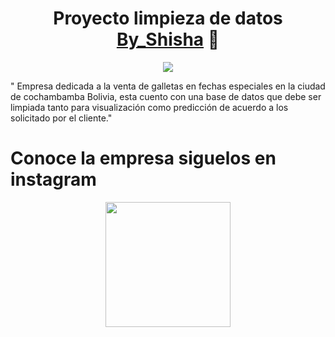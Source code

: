 
<div align="center">
<h1 align="center">Proyecto limpieza de datos<a href="https://aristi.dev](https://linktr.ee/Mauricio_Viamont)"> By_Shisha</a> 🍪 </h1>
</div>
<div align="center">
<img src= "https://imgur.com/DpFhMmk.png">
<p>
</a>
</p>
</div>
<p>" Empresa dedicada a la venta de galletas en fechas especiales en la ciudad de cochambamba Bolivia, esta cuento con una base de datos que debe ser limpiada tanto para visualización como predicción de acuerdo a los solicitado por el cliente." </p>

# Conoce la empresa siguelos en instagram 
<div align="center">
<a href="https://www.instagram.com/by.shisha_/" target="_blank"><img src="https://imgur.com/3lRBETB.png" width="200"></a>
</div>

